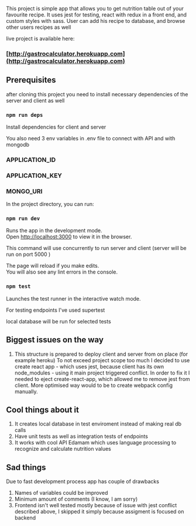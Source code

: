 This project is simple app that allows you to get nutrition table out of your favourite recipe.
It uses jest for testing, react with redux in a front end, and custom styles with sass.
User can add his recipe to database, and browse other users recipes as well

live project is available here:
### [http://gastrocalculator.herokuapp.com](http://gastrocalculator.herokuapp.com)

## Prerequisites

after cloning this project you need to install necessary dependencies of the server and client as well

### `npm run deps`

Install dependencies for client and server

You also need 3 env variables in .env file to connect with API and with mongodb

### APPLICATION_ID

### APPLICATION_KEY

### MONGO_URI

In the project directory, you can run:

### `npm run dev`

Runs the app in the development mode.<br />
Open [http://localhost:3000](http://localhost:3000) to view it in the browser.

This command will use concurrently to run server and client (server will be run on port 5000 )

The page will reload if you make edits.<br />
You will also see any lint errors in the console.

### `npm test`

Launches the test runner in the interactive watch mode.<br />

For testing endpoints I've used supertest

local database will be run for selected tests

## Biggest issues on the way

1. This structure is prepared to deploy client and server from on place (for example heroku)
   To not exceed project scope too much I decided to use create react app - which uses jest, because client has its own node_modules - using it main project triggered conflict. In order to fix it I needed to eject create-react-app, which allowed me to remove jest from client. More optimised way would to be to create webpack config manually.

## Cool things about it

1. It creates local database in test enviroment instead of making real db calls
2. Have unit tests as well as integration tests of endpoints
3. It works with cool API Edamam which uses language processing to recognize and calculate nutrition values

## Sad things

Due to fast development process app has couple of drawbacks

1. Names of variables could be improved
1. Minimum amount of comments (I know, I am sorry)
1. Frontend isn't well tested mostly because of issue with jest conflict described above, I skipped it simply because assigment is focused on backend
